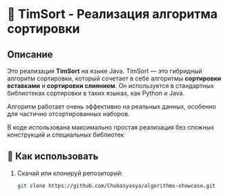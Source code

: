 # 🧩 TimSort - Реализация алгоритма сортировки

## Описание

Это реализация **TimSort** на языке Java. TimSort — это гибридный алгоритм сортировки, который сочетает в себе алгоритмы **сортировки вставками** и **сортировки слиянием**. Он используется в стандартных библиотеках сортировки в таких языках, как Python и Java.

Алгоритм работает очень эффективно на реальных данных, особенно для частично отсортированных наборов.

В коде использована максимально простая реализация без сложных конструкций и специальных библиотек

## 📄 Как использовать

1. Скачай или клонируй репозиторий:
   ```bash
   git clone https://github.com/Chubasyasya/algorithms-showcase.git